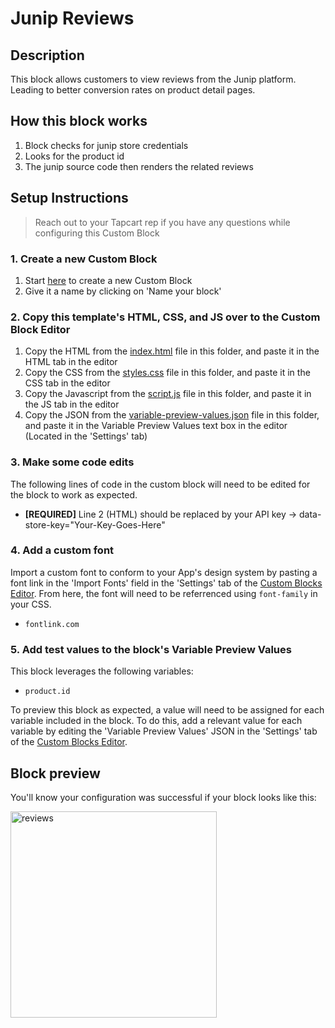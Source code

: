 # Junip Reviews

## Description
This block allows customers to view reviews from the Junip platform. Leading to better conversion rates on product detail pages.

## How this block works
1. Block checks for junip store credentials
2. Looks for the product id
3. The junip source code then renders the related reviews

## Setup Instructions
> Reach out to your Tapcart rep if you have any questions while configuring this Custom Block

### 1. Create a new Custom Block
1. Start [here](https://app.tapcart.com/custom-blocks) to create a new Custom Block
2. Give it a name by clicking on 'Name your block'

### 2. Copy this template's HTML, CSS, and JS over to the Custom Block Editor
1. Copy the HTML from the [index.html](#) file in this folder, and paste it in the HTML tab in the editor
2. Copy the CSS from the [styles.css](#) file in this folder, and paste it in the CSS tab in the editor
3. Copy the Javascript from the [script.js](#) file in this folder, and paste it in the JS tab in the editor
4. Copy the JSON from the [variable-preview-values.json](#) file in this folder, and paste it in the Variable Preview Values text box in the editor (Located in the 'Settings' tab)

### 3. Make some code edits
The following lines of code in the custom block will need to be edited for the block to work as expected. 

- **[REQUIRED]** Line 2 (HTML) should be replaced by your API key -> data-store-key="Your-Key-Goes-Here"

### 4. Add a custom font
Import a custom font to conform to your App's design system by pasting a font link in the 'Import Fonts' field in the 'Settings' tab of the [Custom Blocks Editor](https://app.tapcart.com/custom-blocks). From here, the font will need to be referrenced using `font-family` in your CSS.

- `fontlink.com`

### 5. Add test values to the block's Variable Preview Values
This block leverages the following variables:
- `product.id`

To preview this block as expected, a value will need to be assigned for each variable included in the block. To do this, add a relevant value for each variable by editing the 'Variable Preview Values' JSON in the 'Settings' tab of the [Custom Blocks Editor](https://ap.tapcart.com/custom-blocks).

## Block preview
You'll know your configuration was successful if your block looks like this:

<img width="330" alt="reviews" src="https://user-images.githubusercontent.com/122114430/235240710-6b55ad6a-b415-4e36-a59f-f2dc8ecd1579.png">

